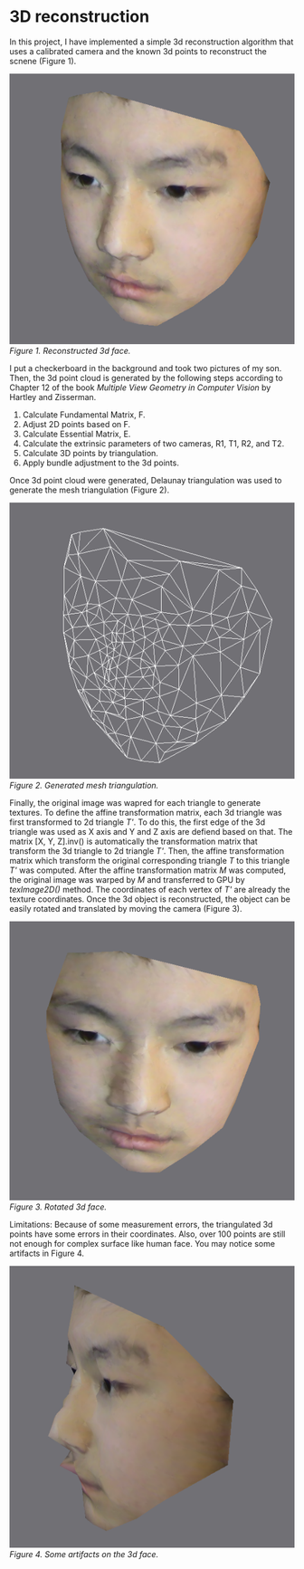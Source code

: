 # 3D reconstruction

In this project, I have implemented a simple 3d reconstruction algorithm that uses a calibrated camera and the known 3d points to reconstruct the scnene (Figure 1).

![Result](doc/simple_reconstruction_yuto1.png?raw=true "Result")
*Figure 1. Reconstructed 3d face.*

I put a checkerboard in the background and took two pictures of my son. Then, the 3d point cloud is generated by the following steps according to Chapter 12 of the book <i>Multiple View Geometry in Computer Vision</i> by Hartley and Zisserman.
1. Calculate Fundamental Matrix, F.
2. Adjust 2D points based on F.
3. Calculate Essential Matrix, E.
4. Calculate the extrinsic parameters of two cameras, R1, T1, R2, and T2.
5. Calculate 3D points by triangulation.
6. Apply bundle adjustment to the 3d points.

Once 3d point cloud were generated, Delaunay triangulation was used to generate the mesh triangulation (Figure 2).

![Result](doc/simple_reconstruction_yuto1_wireframe.png?raw=true "Result")
*Figure 2. Generated mesh triangulation.*

Finally, the original image was wapred for each triangle to generate textures. To define the affine transformation matrix, each 3d triangle was first transformed to 2d triangle <i>T'</i>. To do this, the first edge of the 3d triangle was used as X axis and Y and Z axis are defiend based on that. The matrix [X, Y, Z].inv() is automatically the transformation matrix that transform the 3d triangle to 2d triangle <i>T'</i>. Then, the affine transformation matrix which transform the original corresponding triangle <i>T</i> to this triangle <i>T'</i> was computed. After the affine transformation matrix <i>M</i> was computed, the original image was warped by <i>M</i> and transferred to GPU by <i>texImage2D()</i> method. The coordinates of each vertex of <i>T'</i> are already the texture coordinates. Once the 3d object is reconstructed, the object can be easily rotated and translated by moving the camera (Figure 3).

![Result](doc/simple_reconstruction_yuto2.png?raw=true "Result")
*Figure 3. Rotated 3d face.*

Limitations:</strong> Because of some measurement errors, the triangulated 3d points have some errors in their coordinates. Also, over 100 points are still not enough for complex surface like human face. You may notice some artifacts in Figure 4.

![Result](doc/simple_reconstruction_yuto3.png?raw=true "Result")
*Figure 4. Some artifacts on the 3d face.*

